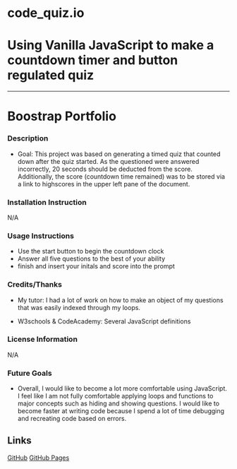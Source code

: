 # code_quiz.io

# Using Vanilla JavaScript to make a countdown timer and button regulated quiz

---

# Boostrap Portfolio

### Description

- Goal: This project was based on generating a timed
  quiz that counted down after the quiz started. As the questioned were
  answered incorrectly, 20 seconds should be deducted from the score.
  Additionally, the score (countdown time remained) was to be stored
  via a link to highscores in the upper left pane of the document.

### Installation Instruction

N/A

### Usage Instructions

- Use the start button to begin the countdown clock
- Answer all five questions to the best of your ability
- finish and insert your initals and score into the prompt

### Credits/Thanks

- My tutor: I had a lot of work on how to make an object of my
  questions that was easily indexed through my loops.

- W3schools & CodeAcademy: Several JavaScript definitions

### License Information

N/A

### Future Goals

- Overall, I would like to become a lot more comfortable using JavaScript.
  I feel like I am not fully comfortable applying loops and functions to major
  concepts such as hiding and showing questions. I would like to become faster
  at writing code because I spend a lot of time debugging and recreating code based on
  errors.

## Links

[GitHub](https://github.com/Josly025/code_quiz.io.git)
[GitHub Pages](https://josly025.github.io/code_quiz.io/)
